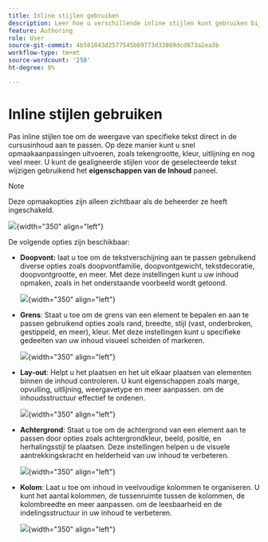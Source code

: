 ```yaml
---
title: Inline stijlen gebruiken
description: Leer hoe u verschillende inline stijlen kunt gebruiken bij het maken van leerinhoud in de leer- en trainingsinhoud
feature: Authoring
role: User
source-git-commit: 4b581043d2577545b69773d33869dcd873a2ea3b
workflow-type: tm+mt
source-wordcount: '258'
ht-degree: 0%

---
```


# Inline stijlen gebruiken

Pas inline stijlen toe om de weergave van specifieke tekst direct in de cursusinhoud aan te passen. Op deze manier kunt u snel opmaakaanpassingen uitvoeren, zoals tekengrootte, kleur, uitlijning en nog veel meer. U kunt de gealigneerde stijlen voor de geselecteerde tekst wijzigen gebruikend het **eigenschappen van de Inhoud** paneel.

>[!NOTE]
>
> Deze opmaakopties zijn alleen zichtbaar als de beheerder ze heeft ingeschakeld.

![](assets/content-properties-learning-content.png){width="350" align="left"}

De volgende opties zijn beschikbaar:

- **Doopvont:** laat u toe om de tekstverschijning aan te passen gebruikend diverse opties zoals doopvontfamilie, doopvontgewicht, tekstdecoratie, doopvontgrootte, en meer. Met deze instellingen kunt u uw inhoud opmaken, zoals in het onderstaande voorbeeld wordt getoond.

  ![](assets/font-learning-content.png){width="350" align="left"}

- **Grens**: Staat u toe om de grens van een element te bepalen en aan te passen gebruikend opties zoals rand, breedte, stijl (vast, onderbroken, gestippeld, en meer), kleur. Met deze instellingen kunt u specifieke gedeelten van uw inhoud visueel scheiden of markeren.

  ![](assets/border-learning-content.png){width="350" align="left"}

- **Lay-out**: Helpt u het plaatsen en het uit elkaar plaatsen van elementen binnen de inhoud controleren. U kunt eigenschappen zoals marge, opvulling, uitlijning, weergavetype en meer aanpassen. om de inhoudsstructuur effectief te ordenen.

  ![](assets/layout-learning-content.png){width="350" align="left"}

- **Achtergrond**: Staat u toe om de achtergrond van een element aan te passen door opties zoals achtergrondkleur, beeld, positie, en herhalingsstijl te plaatsen. Deze instellingen helpen u de visuele aantrekkingskracht en helderheid van uw inhoud te verbeteren.

  ![](assets/background-learning-content.png){width="350" align="left"}

- **Kolom**: Laat u toe om inhoud in veelvoudige kolommen te organiseren. U kunt het aantal kolommen, de tussenruimte tussen de kolommen, de kolombreedte en meer aanpassen. om de leesbaarheid en de indelingsstructuur in uw inhoud te verbeteren.

  ![](assets/column-learning-content.png){width="350" align="left"}